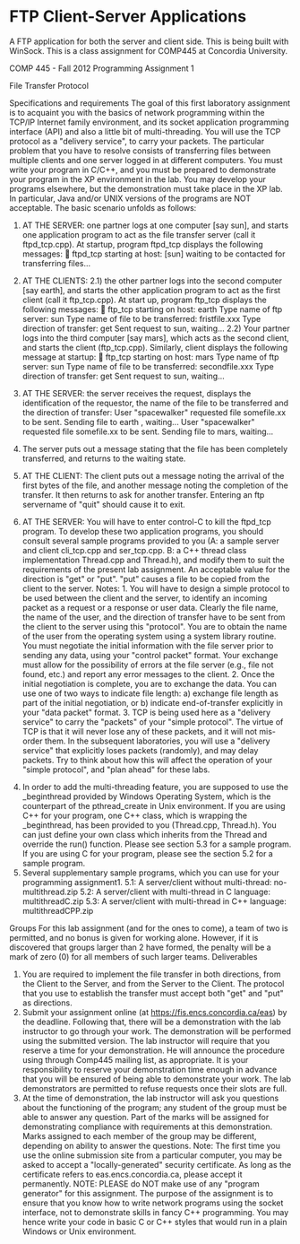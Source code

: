 FTP Client-Server Applications
============================

A FTP application for both the server and client side. This is being built with WinSock. This is a class assignment for COMP445 at Concordia University.




COMP 445 - Fall 2012 Programming Assignment 1

File Transfer Protocol

Specifications and requirements
The goal of this first laboratory assignment is to acquaint you with the basics of network programming within the TCP/IP Internet family environment, and its socket application programming interface (API) and also a little bit of multi-threading. You will use the TCP protocol as a "delivery service", to carry your packets. The particular problem that you have to resolve consists of transferring files between multiple clients and one server logged in at different computers.
You must write your program in C/C++, and you must be prepared to demonstrate your program in the XP environment in the lab. You may develop your programs elsewhere, but the demonstration must take place in the XP lab. In particular, Java and/or UNIX versions of the programs are NOT acceptable.
The basic scenario unfolds as follows:

1) AT THE SERVER: one partner logs at one computer [say sun], and starts one application program to act as the file transfer server (call it ftpd_tcp.cpp). At startup, program ftpd_tcp displays the following messages:
 ftpd_tcp starting at host: [sun] waiting to be contacted for transferring files...

2) AT THE CLIENTS:
2.1) the other partner logs into the second computer [say earth], and starts the other application program to act as the first client (call it ftp_tcp.cpp). At start up, program ftp_tcp displays the following messages:
 ftp_tcp starting on host: earth Type name of ftp server: sun Type name of file to be transferred: fristfile.xxx Type direction of transfer: get
Sent request to sun, waiting...
2.2) Your partner logs into the third computer [say mars], which acts as the second client, and starts the client (ftp_tcp.cpp). Similarly, client displays the following message at startup:
 ftp_tcp starting on host: mars Type name of ftp server: sun Type name of file to be transferred: secondfile.xxx Type direction of transfer: get
Sent request to sun, waiting...

3) AT THE SERVER: the server receives the request, displays the identification of the requestor, the name of the file to be transferred and the direction of transfer:
User "spacewalker" requested file somefile.xx to be sent. Sending file to earth , waiting...
User "spacewalker" requested file somefile.xx to be sent. Sending file to mars, waiting...

4) The server puts out a message stating that the file has been completely transferred, and returns to the waiting state.

5) AT THE CLIENT:
The client puts out a message noting the arrival of the first bytes of the file, and another message noting the completion of the transfer. It then returns to ask for another transfer. Entering an ftp servername of "quit" should cause it to exit.

6) AT THE SERVER:
You will have to enter control-C to kill the ftpd_tcp program.
To develop these two application programs, you should consult several sample programs provided to you (A: a sample server and client cli_tcp.cpp and ser_tcp.cpp. B: a C++ thread class implementation Thread.cpp and Thread.h), and modify them to suit the requirements of the present lab assignment. An acceptable value for the direction is "get" or "put". "put" causes a file to be copied from the client to the server.
Notes: 1. You will have to design a simple protocol to be used between the client and the server, to identify an incoming packet as a request or a response or user data. Clearly the file name, the name of the user, and the direction of transfer have to be sent from the client to the server using this "protocol". You are to obtain the name of the user from the operating system using a system library routine. You must negotiate the initial
information with the file server prior to sending any data, using your "control packet" format. Your exchange must allow for the possibility of errors at the file server (e.g., file not found, etc.) and report any error messages to the client. 2. Once the initial negotiation is complete, you are to exchange the data. You can use one of two ways to indicate file length: a) exchange file length as part of the initial negotiation, or b) indicate end-of-transfer explicitly in your "data packet" format. 3. TCP is being used here as a "delivery service" to carry the "packets" of your "simple protocol". The virtue of TCP is that it will never lose any of these packets, and it will not mis-order them. In the subsequent laboratories, you will use a "delivery service" that explicitly loses packets (randomly), and may delay packets. Try to think about how this will affect the operation of your "simple protocol", and "plan ahead" for these labs.
4. In order to add the multi-threading feature, you are supposed to use the _beginthread provided by Windows Operating System, which is the counterpart of the pthread_create in Unix environment. If you are using C++ for your program, one C++ class, which is wrapping the _beginthread, has been provided to you (Thread.cpp, Thread.h). You can just define your own class which inherits from the Thread and override the run() function. Please see section 5.3 for a sample program. If you are using C for your program, please see the section 5.2 for a sample program.
5. Several supplementary sample programs, which you can use for your programming assignment1.
5.1: A server/client without multi-thread: no-multithread.zip
5.2: A server/client with multi-thread in C language: multithreadC.zip
5.3: A server/client with multi-thread in C++ language: multithreadCPP.zip

Groups
For this lab assignment (and for the ones to come), a team of two is permitted, and no bonus is given for working alone. However, if it is discovered that groups larger than 2 have formed, the penalty will be a mark of zero (0) for all members of such larger teams.
Deliverables
1. You are required to implement the file transfer in both directions, from the Client to the Server, and from the Server to the Client. The protocol that you use to establish the transfer must accept both "get" and "put" as directions.
2. Submit your assignment online (at https://fis.encs.concordia.ca/eas) by the deadline. Following that, there will be a demonstration with the lab instructor to go through your work. The demonstration will be performed using the submitted version. The lab instructor will require that you reserve a time for your demonstration. He will announce the procedure using through Comp445 mailing list, as appropriate. It is your responsibility to reserve your demonstration time enough in advance
that you will be ensured of being able to demonstrate your work. The lab demonstrators are permitted to refuse requests once their slots are full.
3. At the time of demonstration, the lab instructor will ask you questions about the functioning of the program; any student of the group must be able to answer any question. Part of the marks will be assigned for demonstrating compliance with requirements at this demonstration. Marks assigned to each member of the group may be different, depending on ability to answer the questions.
Note: The first time you use the online submission site from a particular computer, you may be asked to accept a "locally-generated" security certificate. As long as the certificate refers to eas.encs.concordia.ca, please accept it permanently.
NOTE: PLEASE do NOT make use of any "program generator" for this assignment. The purpose of the assignment is to ensure that you know how to write network programs using the socket interface, not to demonstrate skills in fancy C++ programming. You may hence write your code in basic C or C++ styles that would run in a plain Windows or Unix environment.
